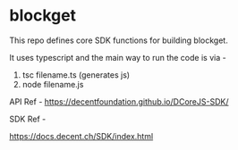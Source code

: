 # blockget

This repo defines core SDK functions for building blockget.

It uses typescript and the main way to run the code is via - 

1. tsc filename.ts (generates js)
2. node filename.js

API Ref -
https://decentfoundation.github.io/DCoreJS-SDK/

SDK Ref - 

https://docs.decent.ch/SDK/index.html
